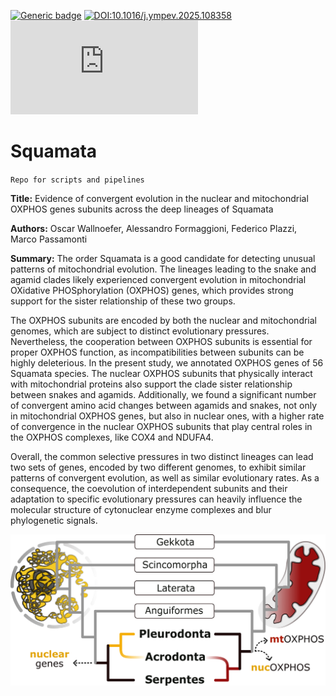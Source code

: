 
[![Generic badge](https://img.shields.io/badge/journal-Molecular%20Phylogenetics%20and%20Evolution-blue.svg)](https://shields.io/)
[![DOI:10.1016/j.ympev.2025.108358](https://zenodo.org/badge/DOI/10.1016/j.ympev.2025.108358.svg)](https://doi.org/10.1016/j.ympev.2025.108358) 
[![Citation Badge](https://api.juleskreuer.eu/citation-badge.php?doi=10.1016/j.ympev.2025.108358)](https://juleskreuer.eu/citation-badge/)

# Squamata

`Repo for scripts and pipelines`

**Title:** Evidence of convergent evolution in the nuclear and mitochondrial OXPHOS genes subunits across the deep lineages of Squamata

**Authors:** Oscar Wallnoefer, Alessandro Formaggioni, Federico Plazzi, Marco Passamonti 

**Summary:** The order Squamata is a good candidate for detecting unusual patterns of mitochondrial evolution. The lineages leading to the snake and agamid clades likely experienced convergent evolution in mitochondrial OXidative PHOSphorylation (OXPHOS) genes, which provides strong support for the sister relationship of these two groups.

The OXPHOS subunits are encoded by both the nuclear and mitochondrial genomes, which are subject to distinct evolutionary pressures. Nevertheless, the cooperation between OXPHOS subunits is essential for proper OXPHOS function, as incompatibilities between subunits can be highly deleterious.
In the present study, we annotated OXPHOS genes of 56 Squamata species. The nuclear OXPHOS subunits that physically interact with mitochondrial proteins also support the clade sister relationship between snakes and agamids. Additionally, we found a significant number of convergent amino acid changes between agamids and snakes, not only in mitochondrial OXPHOS genes, but also in nuclear ones, with a higher rate of convergence in the nuclear OXPHOS subunits that play central roles in the OXPHOS complexes, like COX4 and NDUFA4.

Overall, the common selective pressures in two distinct lineages can lead two sets of genes, encoded by two different genomes, to exhibit similar patterns of convergent evolution, as well as similar evolutionary rates. As a consequence, the coevolution of interdependent subunits and their adaptation to specific evolutionary pressures can heavily influence the molecular structure of cytonuclear enzyme complexes and blur phylogenetic signals.

![GraphicalAbstract_2.png](GraphicalAbstract_2.png)


